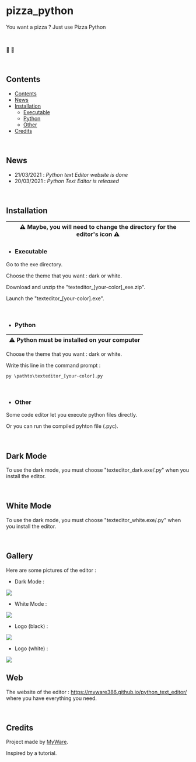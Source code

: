 # pizza_python
You want a pizza ? Just use Pizza Python

<br>

🐍 🍕

<br>

Contents
----------------

- <a href="https://github.com/MyWare386/python_text_editor#contents">Contents</a>
- <a href="https://github.com/MyWare386/python_text_editor#news">News</a>
- <a href="https://github.com/MyWare386/python_text_editor#installation">Installation</a>
  - <a href="https://github.com/MyWare386/python_text_editor#executable">Executable</a>
  - <a href="https://github.com/MyWare386/python_text_editor#python">Python</a>
  - <a href="https://github.com/MyWare386/python_text_editor#other">Other</a>
- <a href="https://github.com/MyWare386/python_text_editor#credits">Credits</a>

<br>

News
----------------

- 21/03/2021 : _Python text Editor website is done_
- 20/03/2021 : _Python Text Editor is released_

<br>

Installation
----------------

| ⚠️ Maybe, you will need to change the directory for the editor's icon ⚠️
|---

- <h3>Executable</h3>

Go to the exe directory.

Choose the theme that you want : dark or white.

Download and unzip the "texteditor_[your-color]_exe.zip".

Launch the "texteditor_[your-color].exe".

<br>

- <h3>Python</h3>

| ⚠️ Python must be installed on your computer
|---

Choose the theme that you want : dark or white.

Write this line in the command prompt :

<code>py \pathto\texteditor_[your-color].py</code>

<br>

- <h3>Other</h3>

Some code editor let you execute python files directly.

Or you can run the compiled pyhton file (.pyc).

<br>

Dark Mode
----------------

To use the dark mode, you must choose "texteditor_dark.exe/.py" when you install the editor.

<br>

White Mode
----------------

To use the dark mode, you must choose "texteditor_white.exe/.py" when you install the editor.

<br>

Gallery
-----------------

Here are some pictures of the editor :

- Dark Mode : 

<img src="readmefiles/Dark_Theme.JPG" />

- White Mode : 

<img src="readmefiles/White_Theme.JPG" />

- Logo (black) : 

<img src="logo.ico" />

- Logo (white) : 

<img src="logo%20(white).ico" />

<br>

Web
-------------------------------

The website of the editor : https://myware386.github.io/python_text_editor/ where you have everything you need. 

<br>

Credits
--------------------------------

Project made by <a href="https://myware386.github.io/myware-website/">MyWare</a>.

Inspired by a tutorial.
